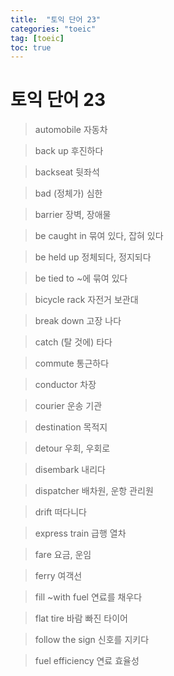 ```yaml
---
title:  "토익 단어 23"
categories: "toeic"
tag: [toeic]
toc: true
---
```


# 토익 단어 23

> automobile
> 자동차

> back up
> 후진하다

> backseat
> 뒷좌석

> bad
> (정체가) 심한

> barrier
> 장벽, 장애물

> be caught in
> 묶여 있다, 잡혀 있다 

> be held up
> 정체되다, 정지되다

> be tied to
> ~에 묶여 있다

> bicycle rack
> 자전거 보관대

> break down
> 고장 나다

> catch
> (탈 것에) 타다

> commute
> 통근하다

> conductor
> 차장

> courier
> 운송 기관

> destination
> 목적지

> detour
> 우회, 우회로

> disembark
> 내리다

> dispatcher
> 배차원, 운항 관리원

> drift
> 떠다니다
 
> express train
> 급행 열차

> fare
> 요금, 운임

> ferry
> 여객선

> fill ~with fuel
> 연료를 채우다

> flat tire
> 바람 빠진 타이어

> follow the sign
> 신호를 지키다

> fuel efficiency
> 연료 효율성







































